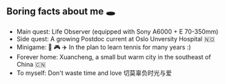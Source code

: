 ## Boring facts about me 🕳
- Main quest: Life Observer (equipped with Sony A6000 + E 70-350mm)
- Side quest: A growing Postdoc current at Oslo Unversity Hospital 🇳🇴
- Minigame: 🏸 🎮 ✈️ In the plan to learn tennis for many years :)
- Forever home: Xuancheng, a small but warm city in the southeast of China 🇨🇳
- To myself: Don't waste time and love 切莫辜负时光与爱
  
<!--
**zhh-yao/zhh-yao** is a ✨ _special_ ✨ repository because its `README.md` (this file) appears on your GitHub profile.

Here are some ideas to get you started:

- 🔭 I’m currently working on ...
- 🌱 I’m currently learning ...
- 👯 I’m looking to collaborate on ...
- 🤔 I’m looking for help with ...
- 💬 Ask me about ...
- 📫 How to reach me: ...
- 😄 Pronouns: ...
- ⚡ Fun fact: ...
-->
